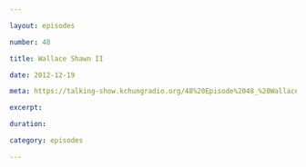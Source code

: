 ```yaml
---

layout: episodes

number: 48

title: Wallace Shawn II

date: 2012-12-19

meta: https://talking-show.kchungradio.org/48%20Episode%2048_%20Wallace%20Shawn%20II.mp3

excerpt:

duration:

category: episodes

---
```

